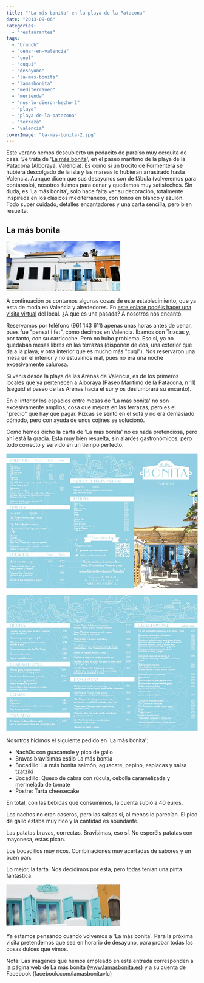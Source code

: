 ```yaml
---
title: "'La más bonita' en la playa de la Patacona"
date: "2013-09-06"
categories:
  - "restaurantes"
tags:
  - "brunch"
  - "cenar-en-valencia"
  - "cool"
  - "cuqui"
  - "desayuno"
  - "la-mas-bonita"
  - "lamasbonita"
  - "mediterraneo"
  - "merienda"
  - "nos-lo-dieron-hecho-2"
  - "playa"
  - "playa-de-la-patacona"
  - "terraza"
  - "valencia"
coverImage: "la-mas-bonita-2.jpg"
---
```


Este verano hemos descubierto un pedacito de paraíso muy cerquita de casa. Se trata de '[La más bonita](http://www.lamasbonita.es/ "La más bonita")', en el paseo marítimo de la playa de la Patacona (Alboraya, Valencia). Es como si un trocito de Formentera se hubiera descolgado de la isla y las mareas lo hubieran arrastrado hasta Valencia. Aunque dicen que sus desayunos son de fábula (volveremos para contaroslo), nosotros fuimos para cenar y quedamos muy satisfechos. Sin duda, es 'La más bonita', solo hace falta ver su decoración, totalmente inspirada en los clásicos mediterráneos, con tonos en blanco y azulón. Todo super cuidado, detalles encantadores y una carta sencilla, pero bien resuelta.

## La más bonita

![lamasbonita_web7](images/lamasbonita_web7-300x131.jpg)

A continuación os contamos algunas cosas de este establecimiento, que ya esta de moda en Valencia y alrededores. En [este enlace podéis hacer una visita virtual](https://maps.google.es/maps?q=LA+MAS+BONITA%2C+Alboraya&hl=es&ll=39.485164%2C-0.324955&spn=0.037692%2C0.092955&sll=39.407785%2C-0.361511&sspn=0.60375%2C1.487274&oq=LA+MAS+BONI&t=h&hq=LA+MAS+BONITA%2C&hnear=Alboraya%2C+Valencia%2C+Comunidad+Valenciana&z=15&layer=c&cbll=39.485173%2C-0.325121&panoid=o6l8bzjl4iUy6ulbAIAYyw&cbp=12%2C276.15%2C%2C0%2C4.82 "Visita virtual a La más bonita") del local. ¿A que es una pasada? A nosotros nos encantó.

Reservamos por teléfono (961 143 611) apenas unas horas antes de cenar, pues fue "pensat i fet", como decimos en Valencia. Íbamos con Trizcas y, por tanto, con su carricoche. Pero no hubo problema. Eso sí, ya no quedaban mesas libres en las terrazas (disponen de dos, una exterior que da a la playa; y otra interior que es mucho más "cuqi"). Nos reservaron una mesa en el interior y no estuvimos mal, pues no era una noche excesivamente calurosa.

Si venís desde la playa de las Arenas de Valencia, es de los primeros locales que ya pertenecen a Alboraya (Paseo Marítimo de la Patacona, n 11) (seguid el paseo de las Arenas hacia el sur y os deslumbrará su encanto).

En el interior los espacios entre mesas de 'La más bonita' no son excesivamente amplios, cosa que mejora en las terrazas, pero es el "precio" que hay que pagar. Pizcas se sentó en el sofá y no era demasiado cómodo, pero con ayuda de unos cojines se solucionó.

Como hemos dicho la carta de 'La más bonita' no es nada pretenciosa, pero ahí está la gracia. Está muy bien resuelta, sin alardes gastronómicos, pero todo correcto y servido en un tiempo perfecto.

![carta de la más bonita](images/carta_fuera_nueva1.jpg)

![carta de la más bonita](images/carta_dentro_nueva.jpg)

Nosotros hicimos el siguiente pedido en 'La más bonita':

- Nach0s con guacamole y pico de gallo
- Bravas bravísimas estilo La más bontia
- Bocadillo: La más bonita salmón, aguacate, pepino, espiacas y salsa tzatziki
- Bocadillo: Queso de cabra con rúcula, cebolla caramelizada y mermelada de tomate
- Postre: Tarta cheesecake

En total, con las bebidas que consumimos, la cuenta subió a 40 euros.

Los nachos no eran caseros, pero las salsas sí, al menos lo parecían. El pico de gallo estaba muy rico y la cantidad es abundante.

Las patatas bravas, correctas. Bravísimas, eso sí. No esperéis patatas con mayonesa, estas pican.

Los bocadillos muy ricos. Combinaciones muy acertadas de sabores y un buen pan.

Lo mejor, la tarta. Nos decidimos por esta, pero todas tenían una pinta fantástica.

![la mas bonita 2](images/la-mas-bonita-2-300x111.jpg)

Ya estamos pensando cuando volvemos a 'La más bonita'. Para la próxima visita pretendemos que sea en horario de desayuno, para probar todas las cosas dulces que vimos.



Nota: Las imágenes que hemos empleado en esta entrada corresponden a la página web de La más bonita (www.lamasbonita.es) y a su cuenta de Facebook (facebook.com/lamasbonitavlc)
